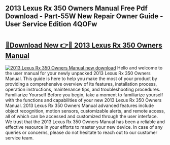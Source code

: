 ## 2013 Lexus Rx 350 Owners Manual Free Pdf Download - Part-55W New Repair Owner Guide - User Service Edition 4QOFw

# <h2><a href="http://bc27675.oget.top/?id=2013+Lexus+Rx+350+Owners+Manual">🔗Download New 👉🔴 2013 Lexus Rx 350 Owners Manual</a></h2>

[![2013 Lexus Rx 350 Owners Manual new download](https://i.imgur.com/5g1atiW.png)](http://bc27675.oget.top/?id=2013+Lexus+Rx+350+Owners+Manual)
Hello and welcome to the user manual for your newly unpacked 2013 Lexus Rx 350 Owners Manual. This guide is here to help you make the most of your product by providing a comprehensive overview of its features, installation process, operation instructions, maintenance tips, and troubleshooting procedures. Familiarize Yourself Before you begin, take a moment to familiarize yourself with the functions and capabilities of your new 2013 Lexus Rx 350 Owners Manual. 2013 Lexus Rx 350 Owners Manual advanced features include object recognition, motion sensors, customizable alerts, and remote access, all of which can be accessed and customized through the user interface. We trust that the 2013 Lexus Rx 350 Owners Manual has been a reliable and effective resource in your efforts to master your new device. In case of any queries or concerns, please do not hesitate to reach out to our customer service team.
